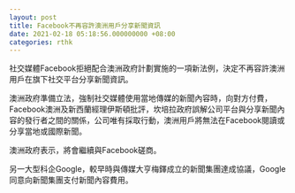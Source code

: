 ```yaml
---
layout: post
title: Facebook不再容許澳洲用戶分享新聞資訊
date: 2021-02-18 05:18:56.000000000 +08:00
categories: rthk
---
```


社交媒體Facebook拒絕配合澳洲政府計劃實施的一項新法例，決定不再容許澳洲用戶在旗下社交平台分享新聞資訊。

澳洲政府準備立法，強制社交媒體使用當地傳媒的新聞內容時，向對方付費，Facebook澳洲及新西蘭經理伊斯頓批評，坎培拉政府誤解公司平台與分享新聞內容的發行者之間的關係，公司唯有採取行動，澳洲用戶將無法在Facebook閱讀或分享當地或國際新聞。

澳洲政府表示，將會繼續與Facebook磋商。

另一大型科企Google，較早時與傳媒大亨梅鐸成立的新聞集團達成協議，Google同意向新聞集團支付新聞內容費用。
